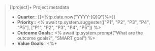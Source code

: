 
> [!project]+ Project metadata
> - **Quarter**:: [[<%tp.date.now("YYYY-[Q]Q")%>]]
> - **Priority**:: <% await tp.system.suggester(["P1", "P2", "P3", "P4", "P5"], ["P1", "P2", "P3", "P4", "P5"]) %>
> - **Outcome Goals**:: <% await tp.system.prompt("What are the outcome goals?", "SMART goal") %>
> - **Value Goals**:: <%*



